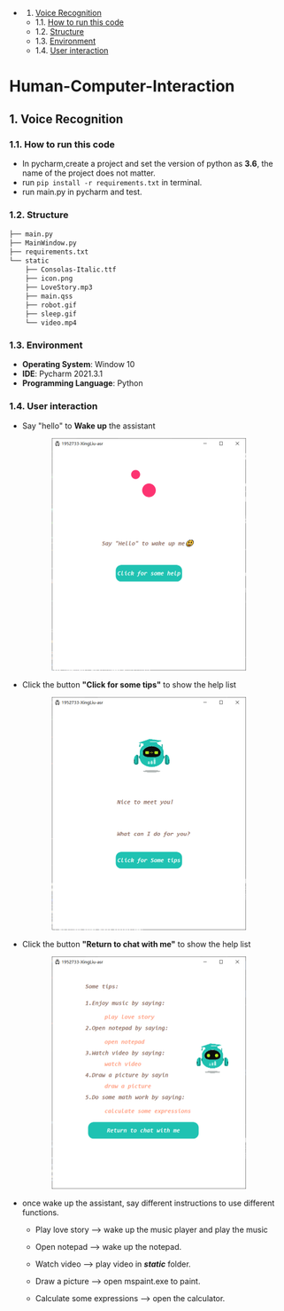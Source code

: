 <!-- vscode-markdown-toc -->
* 1. [Voice Recognition](#VoiceRecognition)
	* 1.1. [How to run this code](#Howtorunthiscode)
	* 1.2. [Structure](#Structure)
	* 1.3. [Environment](#Environment)
	* 1.4. [User interaction](#Userinteraction)

<!-- vscode-markdown-toc-config
	numbering=true
	autoSave=true
	/vscode-markdown-toc-config -->
<!-- /vscode-markdown-toc -->
<link rel="stylesheet" type="text/css" href="style.css"/>

# Human-Computer-Interaction



##  1. <a name='VoiceRecognition'></a>Voice Recognition

###  1.1. <a name='Howtorunthiscode'></a>How to run this code
* In pycharm,create a project and set the version of python as **3.6**, the name of the project does not matter.
* run ```pip install -r requirements.txt``` in terminal.
* run main.py in pycharm and test.

###  1.2. <a name='Structure'></a>Structure

```
├── main.py
├── MainWindow.py
├── requirements.txt
└── static
    ├── Consolas-Italic.ttf
    ├── icon.png
    ├── LoveStory.mp3
    ├── main.qss
    ├── robot.gif
    ├── sleep.gif
    └── video.mp4
```

###  1.3. <a name='Environment'></a>Environment
* **Operating System**: Window 10
* **IDE**: Pycharm 2021.3.1
* **Programming Language**: Python


###  1.4. <a name='Userinteraction'></a>User interaction

*  Say "hello" to **Wake up** the assistant

<center>
  <img src="img/sleep.png" alt="Screen Shot 2021-05-13 at 14.20.47" style="zoom: 50%;" />
</center>

* Click the button **"Click for some tips"** to show the help list

<center>
  <img src="img/user_1.png" alt="Screen Shot 2021-05-13 at 14.20.47" style="zoom: 50%;" />
</center>

* Click the button **"Return to chat with me"** to show the help list

<center>
  <img src="img/back_speech.png" alt="Screen Shot 2021-05-13 at 14.20.47" style="zoom: 50%;" />
</center>


* once wake up the assistant, say different instructions to use different functions.

  * Play love story --> wake up the music player and play the music
  
  * Open notepad --> wake up the notepad.

  * Watch video --> play video in ***static*** folder. 

  * Draw a picture --> open mspaint.exe to paint.
    
  * Calculate some expressions --> open the calculator.